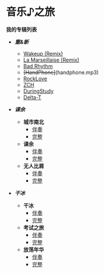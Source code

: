 # 音乐♪之旅

**我的专辑列表**

* ***重&新***
  * [Wakeup (Remix)](wakeup.mp3)
  * [La Marseillaise (Remix)](pon.mp3)
  * [Bad Rhythm](badrhythm.mp3)
  * ~~[HandPhone]~~(handphone.mp3)
  * [RockLove](rocklove.mp3)
  * [ZCH](zch.mp3)
  * [DuringStudy](ds.mp3)
  * [Delta-T](deltaT.mp3)

* ***课余***
  * **城市南北**
    * [伴奏](rt_south-north.mp3)
    * [完整](south-north.mp3)
  * **课余**
    * [伴奏](rt_afterclass.mp3)
    * [完整](afterclass.mp3)
  * **无人比肩**
    * [伴奏](rt_highest.mp3)
    * [完整](highest.mp3)
  
* ***干冰***
  * **干冰**
    * [伴奏](rt_dryice.mp3)
    * [完整](dryice.mp3)
  * **考试之旅**
    * [伴奏](rt_exam-tour.mp3)
    * [完整](exam-tour.mp3)
  * **放荡年华**
    * [伴奏](rt_free.mp3)
    * [完整](free.mp3)
